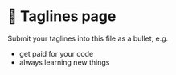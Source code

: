 # 🎱 Taglines page

Submit your taglines into this file as a bullet, e.g.

* get paid for your code
* always learning new things
